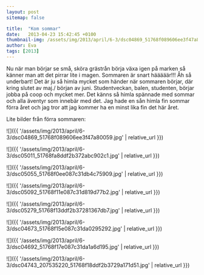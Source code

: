 ```yaml
---
layout: post
sitemap: false

title:  "Kom sommar"
date:   2013-04-23 15:42:45 +0100
thumbnail-img: /assets/img/2013/april/6-3/dsc04869_51768f089606ee3f47a80059.jpg
author: Eva
tags: [2013]
---
```


Nu när man börjar se små, sköra grästrån börja växa igen på marken så känner man att det pirrar lite i magen. Sommaren är snart hääääär!!! Åh så underbart! Det är ju så himla mycket som händer när sommaren börjar, där kring slutet av maj./ början av juni. Studentveckan, balen, studenten, börjar jobba på coop och mycket mer. Det känns så himla spännade med sommar och alla äventyr som innebär med det. Jag hade en sån himla fin sommar förra året och jag tror att jag kommer ha en minst lika fin det här året.

Lite bilder från förra sommaren:

![]({{ '/assets/img/2013/april/6-3/dsc04869_51768f089606ee3f47a80059.jpg'  | relative_url }})

![]({{ '/assets/img/2013/april/6-3/dsc05011_51768fa8ddf2b372abc902c1.jpg'  | relative_url }})

![]({{ '/assets/img/2013/april/6-3/dsc05055_51768f0ee087c31db4c75909.jpg'  | relative_url }})

![]({{ '/assets/img/2013/april/6-3/dsc05092_51768f11e087c31d819d77b2.jpg'  | relative_url }})

![]({{ '/assets/img/2013/april/6-3/dsc05279_51768f13ddf2b37281367db7.jpg'  | relative_url }})

![]({{ '/assets/img/2013/april/6-3/dsc04673_51768f15e087c31da0295292.jpg'  | relative_url }})

![]({{ '/assets/img/2013/april/6-3/dsc04692_51768f17e087c31da1a6d195.jpg'  | relative_url }})

![]({{ '/assets/img/2013/april/6-3/dsc04743_207535220_51768f18ddf2b3729a171d51.jpg'  | relative_url }})

